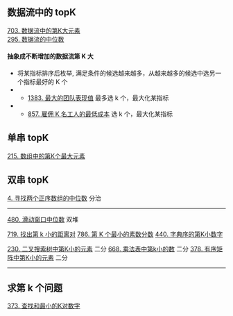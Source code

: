 
## 数据流中的 topK
[703. 数据流中的第K大元素](https://leetcode-cn.com/problems/kth-largest-element-in-a-stream/)  
[295. 数据流的中位数](https://leetcode-cn.com/problems/find-median-from-data-stream/)  

#### 抽象成不断增加的数据流第 K 大
- 将某指标排序后枚举, 满足条件的候选越来越多，从越来越多的候选中选另一个指标最好的 K 个
- - [1383. 最大的团队表现值](https://leetcode-cn.com/problems/maximum-performance-of-a-team/) 最多选 k 个，最大化某指标  
- - [857. 雇佣 K 名工人的最低成本](https://leetcode-cn.com/problems/minimum-cost-to-hire-k-workers/)  选 k 个，最大化某指标

## 单串 topK
[215. 数组中的第K个最大元素](https://leetcode-cn.com/problems/kth-largest-element-in-an-array/)  

## 双串 topK
[4. 寻找两个正序数组的中位数](https://leetcode-cn.com/problems/median-of-two-sorted-arrays/)  分治

---

[480. 滑动窗口中位数](https://leetcode-cn.com/problems/sliding-window-median/)  双堆  

[719. 找出第 k 小的距离对](https://leetcode-cn.com/problems/find-k-th-smallest-pair-distance/)
[786. 第 K 个最小的素数分数](https://leetcode-cn.com/problems/k-th-smallest-prime-fraction/)
[440. 字典序的第K小数字](https://leetcode-cn.com/problems/k-th-smallest-in-lexicographical-order/)

[230. 二叉搜索树中第K小的元素](https://leetcode-cn.com/problems/kth-smallest-element-in-a-bst/) 二分
[668. 乘法表中第k小的数](https://leetcode-cn.com/problems/kth-smallest-number-in-multiplication-table/) 二分
[378. 有序矩阵中第K小的元素](https://leetcode-cn.com/problems/kth-smallest-element-in-a-sorted-matrix/) 二分

---

## 求第 k 个问题
[373. 查找和最小的K对数字](https://leetcode-cn.com/problems/find-k-pairs-with-smallest-sums/)
